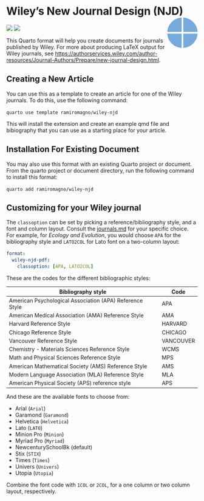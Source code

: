 
# Wiley’s New Journal Design (NJD) <img src="gfx/quarto.svg" align="right" height=80/>

[![](https://img.shields.io/badge/quarto%20extension-journal%20format-75aadb.png)](https://quarto.org/docs/journals/formats.html)
[![](https://img.shields.io/badge/lifecycle-experimental-orange.svg)](https://lifecycle.r-lib.org/articles/stages.html#experimental)

This Quarto format will help you create documents for journals published
by Wiley. For more about producing LaTeX output for Wiley journals, see
<https://authorservices.wiley.com/author-resources/Journal-Authors/Prepare/new-journal-design.html>.

## Creating a New Article

You can use this as a template to create an article for one of the Wiley
journals. To do this, use the following command:

`quarto use template ramiromagno/wiley-njd`

This will install the extension and create an example qmd file and
bibiography that you can use as a starting place for your article.

## Installation For Existing Document

You may also use this format with an existing Quarto project or
document. From the quarto project or document directory, run the
following command to install this format:

`quarto add ramiromagno/wiley-njd`

## Customizing for your Wiley journal

The `classoption` can be set by picking a reference/bibliography style,
and a font and column layout. Consult the [journals.md](journals.md) for
your specific choice. For example, for *Ecology and Evolution*, you
would choose `APA` for the bibliography style and `LATO2COL` for Lato
font on a two-column layout:

``` yml
format:
  wiley-njd-pdf:
    classoption: [APA, LATO2COL]
```

These are the codes for the different bibliographic styles:

| Bibliography style                                       | Code      |
|----------------------------------------------------------|-----------|
| American Psychological Association (APA) Reference Style | APA       |
| American Medical Association (AMA) Reference Style       | AMA       |
| Harvard Reference Style                                  | HARVARD   |
| Chicago Reference Style                                  | CHICAGO   |
| Vancouver Reference Style                                | VANCOUVER |
| Chemistry - Materials Sciences Reference Style           | WCMS      |
| Math and Physical Sciences Reference Style               | MPS       |
| American Mathematical Society (AMS) Reference Style      | AMS       |
| Modern Language Association (MLA) Reference Style        | MLA       |
| American Physical Society (APS) reference style          | APS       |

And these are the available fonts to choose from:

- Arial (`Arial`)
- Garamond (`Garamond`)
- Helvetica (`Helvetica`)
- Lato (`LATO`)
- Minion Pro (`Minion`)
- Myriad Pro (`Myriad`)
- NewcenturySchoolBk (default)
- Stix (`STIX`)
- Times (`Times`)
- Univers (`Univers`)
- Utopia (`Utopia`)

Combine the font code with `1COL` or `2COL`, for a one column or two
column layout, respectively.
